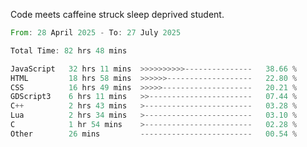 Code meets caffeine struck sleep deprived student.

<!--START_SECTION:waka-->

```rust
From: 28 April 2025 - To: 27 July 2025

Total Time: 82 hrs 48 mins

JavaScript   32 hrs 11 mins  >>>>>>>>>>---------------   38.66 %
HTML         18 hrs 58 mins  >>>>>>-------------------   22.80 %
CSS          16 hrs 49 mins  >>>>>--------------------   20.21 %
GDScript3    6 hrs 11 mins   >>-----------------------   07.44 %
C++          2 hrs 43 mins   >------------------------   03.28 %
Lua          2 hrs 34 mins   >------------------------   03.10 %
C            1 hr 54 mins    >------------------------   02.28 %
Other        26 mins         -------------------------   00.54 %
```

<!--END_SECTION:waka-->
